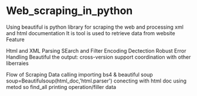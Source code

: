 # Web_scraping_in_python
Using beautiful is python library for scraping the web and processing xml and html documentation It is tool is used to retrieve data from website
Feature

Html and XML Parsing
SEarch and Filter
Encoding Dectection
Robust Error Handling
Beautiful the output:
cross-version support
coordination with other liberraies

Flow of Scraping 
Data calling importing bs4 & beautiful soup
soup=Beautifulsoup(html_doc,'html.parser')
conecting with html doc 
using metod so find_all
printing operation/filler data
